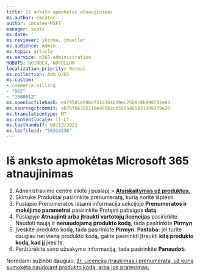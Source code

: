 ```yaml
---
title: Iš anksto apmokėtas atnaujinimas
ms.author: cmcatee
author: cmcatee-MSFT
manager: scotv
ms.date: ''
ms.reviewer: jkinma, jmueller
ms.audience: Admin
ms.topic: article
ms.service: o365-administration
ROBOTS: NOINDEX, NOFOLLOW
localization_priority: Normal
ms.collection: Adm_O365
ms.custom:
- commerce_billing
- "662"
- "1500012"
ms.openlocfilehash: e479501eb0bd751d364b39ec75b8c8b990702e84
ms.sourcegitcommit: ab75f66355116e995b3cb5505465b31989339e28
ms.translationtype: MT
ms.contentlocale: lt-LT
ms.lasthandoff: 08/13/2021
ms.locfileid: "58314536"
---
```

# <a name="prepaid-microsoft-365-renewal"></a>Iš anksto apmokėtas Microsoft 365 atnaujinimas

1. Administravimo centre eikite į  puslapį \> **[Atsiskaitymas už produktus.](https://go.microsoft.com/fwlink/p/?linkid=842054)**
2. Skirtuke  Produktai pasirinkite prenumeratą, kurią norite išplėsti.
3. Puslapio Prenumeratos išsami informacija sekcijoje **Prenumeratos ir mokėjimo parametrai** pasirinkite Pratęsti pabaigos **datą**.
4. Puslapyje **Atnaujinti arba įtraukti vartotojų licencijas** pasirinkite Naudoti naują ir **nenaudojamą produkto kodą**, tada pasirinkite **Pirmyn**.
5. Įveskite produkto kodą, tada pasirinkite **Pirmyn**.
    **Pastaba:** jei turite daugiau nei vieną produkto kodą, galite pasirinkti Įtraukti **kitą produkto kodą, kad jį** įvesite.
6. Peržiūrėkite savo užsakymo informaciją, tada pasirinkite **Panaudoti**.

Norėdami sužinoti daugiau, [žr. Licencijų įtraukimas į prenumeratą, už kurią sumokėta naudojant produkto kodą, arba jos pratęsimas.](https://docs.microsoft.com/microsoft-365/commerce/licenses/add-licenses-using-product-key)